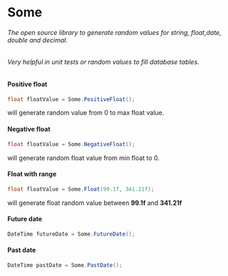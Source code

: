 # Some

###### The open source library to generate random values for string, float,date, double and decimal.
###### Very helpful in unit tests or random values to fill database tables.

#### Positive float
```cs
float floatValue = Some.PositiveFloat();
```
will generate random value from 0 to max float value. 

#### Negative float
```cs
float floatValue = Some.NegativeFloat();
```
will generate random float value from min float to 0.

#### Float with range
```cs
float floatValue = Some.Float(99.1f, 341.21f);
```

will generate float random value between **99.1f** and **341.21f**  

#### Future date 
```cs
DateTime futureDate = Some.FutureDate();
```

#### Past date
```cs
DateTime pastDate = Some.PastDate();
```
